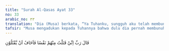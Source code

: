```yaml
---
title: "Surah Al-Qasas Ayat 33"
no: 33
arabic_no: ٣٣
translation: "Dia (Musa) berkata, “Ya Tuhanku, sungguh aku telah membunuh seorang dari golongan mereka, sehingga aku takut mereka akan membunuhku. "
tafsir: "Musa mengadukan kepada Tuhannya bahwa dulu dia pernah membunuh seorang anak muda. Hal itu telah tersiar luas di kalangan orang Mesir, dan Fir'aun telah menetapkan untuk membunuhnya. Hal itu sangat mengkhawatirkan Musa, siapa tahu setibanya di sana, Fir'aun dan kaumnya telah bersiap-siap untuk membunuhnya. Dengan demikian risalah yang telah dibebankan kepadanya menjadi terlantar. \n\nMusa juga mengadukan bahwa ia mempunyai seorang saudara bernama Harun yang lebih fasih perkataannya daripadanya, lebih pandai berdebat dan memberikan keterangan. Dengan kefasihannya, Harun akan dapat membelanya, bila Fir'aun dan kaumnya membuat tuduhan-tuduhan yang mungkin memberatkannya."
---
```

قَالَ رَبِّ اِنِّيْ قَتَلْتُ مِنْهُمْ نَفْسًا فَاَخَافُ اَنْ يَّقْتُلُوْنِ 